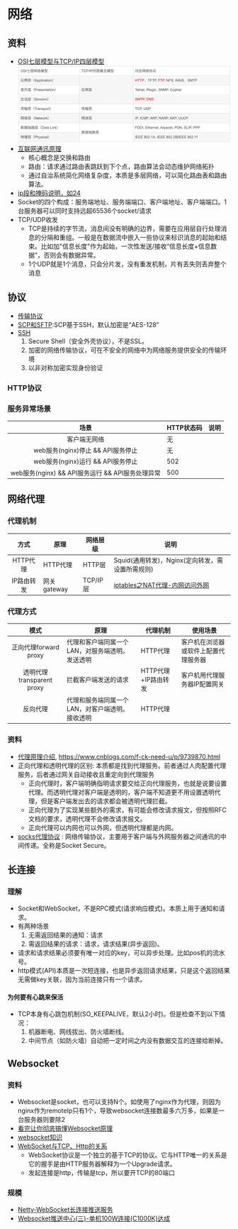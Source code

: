 # 网络

## 资料
* [OSI七层模型与TCP/IP四层模型](https://blog.csdn.net/qq_39521554/article/details/79894501)
![](../s/os/net.jpg)
* [互联网通讯原理](https://segmentfault.com/a/1190000023316912)
  * 核心概念是交换和路由
  * 路由：请求通过路由表跳跃到下个点，路由算法会动态维护网络拓扑
  * 通过自治系统简化网络复杂度，本质是多层网络，可以简化路由表和路由算法。
* [ip段和掩码说明，如24](http://www.nocidc.com/News/New-96.html)
* Socket的四个构成：服务端地址、服务端端口、客户端地址、客户端端口。1台服务器可以同时支持远超65536个socket/请求
* TCP/UDP收发
    * TCP是持续的字节流，消息间没有明确的边界，需要在应用层自行处理消息的分隔和重组。一般是在数据流中嵌入一些协议来标识消息的起始和结束。比如加"信息长度"作为起始，一次性发送/接收“信息长度+信息数据”，否则会有数据异常。
    * 1个UDP就是1个消息，只会分片发，没有重发机制，片有丢失则丢弃整个消息

## 协议
* [传输协议](https://www.cnblogs.com/xgqfrms/p/4999202.html)
* [SCP和SFTP](https://www.jianshu.com/p/3adcce4e2661):SCP基于SSH，默认加密是“AES-128”
* [SSH](https://zh.m.wikipedia.org/zh-hans/Secure_Shell)
  1. Secure Shell（安全外壳协议），不是SSL。
  1. 加密的网络传输协议，可在不安全的网络中为网络服务提供安全的传输环境
  1. 以非对称加密实现身份验证

### HTTP协议
### 服务异常场景
| 场景 | HTTP状态码 | 说明 |
| :-: | - | - |
| 客户端无网络 | 无 |  |
| web服务(nginx)停止 && API服务停止 | 无 |  |
| web服务(nginx)运行 && API服务停止 | 502 |  |
| web服务(nginx) && API服务运行 && API服务处理异常 | 500 |  |

## 网络代理

### 代理机制
| 方式 | 原理 | 网络层级 | 说明 |
| :-: | - | - | - |
| HTTP代理 | HTTP代理 | HTTP层 | Squid(通用转发)，Nginx(定向转发，需设置所需规则) |
| IP路由转发 | 网关gateway | TCP/IP层 | [iptables之NAT代理-内网访问外网](https://www.cnblogs.com/freeblogs/p/7788804.html) |

### 代理方式
| 模式 | 原理 | 代理机制 | 使用场景 |
| :-: | - | - | - |
| 正向代理forward proxy | 代理和客户端同属一个LAN，对服务端透明。发送透明 | HTTP代理 | 客户机在浏览器或软件上配置代理服务器 |
| 透明代理transparent proxy | 拦截客户端发送的请求 | HTTP代理+IP路由转发 | 客户机用代理服务器IP配置网关 |
| 反向代理 | 代理和服务端同属一个LAN，对客户端透明。接收透明 | HTTP代理 |  |

### 资料
* [代理原理介绍](https://laravelacademy.org/post/9336), https://www.cnblogs.com/f-ck-need-u/p/9739870.html
* 正向代理和透明代理的区别: 本质都是找到代理服务。前者通过人肉配置代理服务，后者通过网关自动接收且重定向到代理服务
  * 正向代理时，客户端明确指明请求要交给正向代理服务，也就是说要设置代理。而透明代理对客户端是透明的，客户端不知道更不用设置透明代理，但是客户端发出去的请求都会被透明代理拦截。
  * 正向代理为了实现某些额外的需求，有可能会修改请求报文，但按照RFC文档的要求，透明代理不会修改请求报文。
  * 正向代理可以内网也可以外网，但透明代理都是内网。
* [socks代理协议](https://wiyi.org/socks5-protocol-in-deep.html) : 网络传输协议，主要用于客户端与外网服务器之间通讯的中间传递。全称是Socket Secure。

## 长连接
### 理解
* Socket和WebSocket，不是RPC模式(请求响应模式)。本质上用于通知和请求。
* 有两种场景
  1. 无需返回结果的通知：请求
  1. 需返回结果的请求：请求，请求结果(异步返回)。
* 请求和请求结果必须要有唯一对应的key，可以异步处理。比如pos机的流水号。
* http模式(API)本质是一次短连接，也是异步返回请求结果，只是这个返回结果无需做key关联，因为当前连接只有一个请求。

#### 为何要有心跳来保活
* TCP本身有心跳包机制(SO_KEEPALIVE，默认2小时)。但是检查不到以下情况：
  1. 机器断电、网线拔出、防火墙断线。
  1. 中间节点（如防火墙）自动把一定时间之内没有数据交互的连接给断掉。

## Websocket
### 资料
* Websocket是socket，也可以支持N个。如使用了nginx作为代理，则因为nginx作为remoteIp只有1个，导致websocket连接数最多六万多，如果是一台服务器则要除2
* [看完让你彻底搞懂Websocket原理](http://blog.csdn.net/frank_good/article/details/50856585)
* [websocket知识](https://www.ruanyifeng.com/blog/2017/05/websocket.html)
* [WebSocket与TCP、Http的关系](http://blog.csdn.net/linwei_1029/article/details/47836249)
  * WebSocket协议是一个独立的基于TCP的协议。它与HTTP唯一的关系是它的握手是由HTTP服务器解释为一个Upgrade请求。
  * 发起连接是http，传输是tcp，所以要开TCP的80端口

### 规模
* [Netty-WebSocket长连接推送服务](http://blog.csdn.net/z69183787/article/details/52505249)
* [Websocket推送中心(三)-单机100W连接(C1000K)达成](https://shibd.github.io/2019/08/17/Message-Center-3/)
